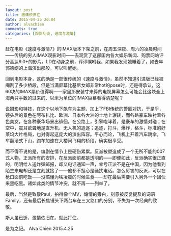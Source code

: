 ```yaml
---
layout: post
title: 激情依旧在
date: 2015-04-25 20:04
author: alvachien
comments: true
categories: [观影乱谈, 速度与激情]
---
```

赶在电影《速度与激情7》的IMAX版本下架之前，在周五深夜、周六的凌晨时间——传统的穷人IMAX观影时间——去观赏了这部国内各大娱乐新闻、购票网站评分高达9.0+的影片。LD在动身之前，谆谆嘱咐我，如果我发现她睡着了，如去年郭德纲的上海演出那般，可以叫醒她。

回到电影本身，这的确是一部很传统的《速度与激情》，虽然不知道引进版已经被阉割了多少桥段，但是当满屏幕比基尼女郎非常hot的pose时，还是得承认，这60块的IMAX票价值得啊——家里那安装寸来算的电视屏幕怎么可能会比这块全上海两只手数的过来的、以米为单位的IMAX巨幕看得清楚呢？

说摄影和特技，在这个以地下飙车为主题、加上了FBI传统的警匪对抗，于是乎，镜头后的景色在阿布扎比、欧洲、日本各大洲的土地上辗转，而各路豪车映衬着各色美女，在各种豪华场景出徘徊。在公路上，引擎咆哮着，是豪车的激情对碰；在空中，震耳欲聋地是直升机、无人机的追逐；追逐，打斗，爆炸，格斗，标准的好莱坞大片格局，也对得起这庞大的演出阵容。平心而论，飞机上开着汽车跳伞，飞车翻滚式下山，跑车加速在大楼间飞翔的桥段，确实很享受。

而不得不说的是，编剧在情节上是硬伤累累。反派被塑造成了一个无所不能的007式人物，正派所有的安排，在反派面前都是透明的——即便如此，反派确实很正直的，明明给人送炸弹邮报，却又电话通知一声，幸亏正派不是在中国，因为他看到陌生来电却还是立刻就接了——他都不担心是骚扰电话。怎么厉害的反派，可以在枪口面前吃饭——没搞懂为啥凌晨的时候进食——却在最后需要引入另外一个团伙来黑吃黑。诸如此类的情节冲突，就不再一一列举了。

最后，当然是致敬Paul，拍得像个MV，煽情的旁白，刻意被反复提及的词语Family，还有最后长焦镜头下两台车在三叉路口的分别，不失为一次经典的致敬。

斯人虽已逝，激情依旧在。就此打住。

是为之记。
Alva Chien
2015.4.25
